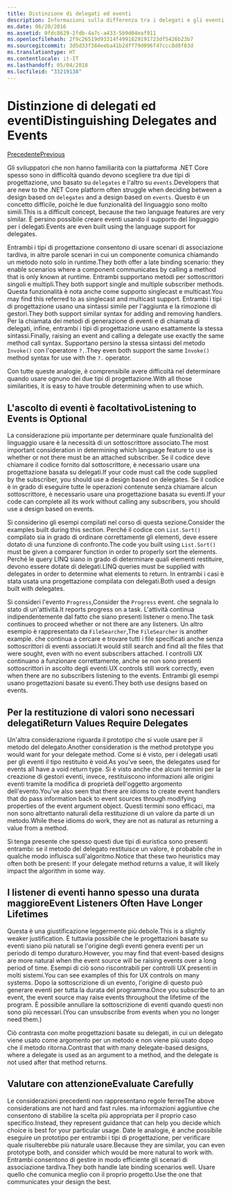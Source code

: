 ```yaml
---
title: Distinzione di delegati ed eventi
description: Informazioni sulla differenza tra i delegati e gli eventi e su quando usare ognuna di queste funzionalità di .NET Core.
ms.date: 06/20/2016
ms.assetid: 0fdc8629-2fdb-4a7c-a433-5b9d04eaf911
ms.openlocfilehash: 2f9c26519d93314f4991829191723df5426b23b7
ms.sourcegitcommit: 3d5d33f384eeba41b2dff79d096f47ccc8d8f03d
ms.translationtype: HT
ms.contentlocale: it-IT
ms.lasthandoff: 05/04/2018
ms.locfileid: "33219138"
---
```

# <a name="distinguishing-delegates-and-events"></a><span data-ttu-id="0c24f-103">Distinzione di delegati ed eventi</span><span class="sxs-lookup"><span data-stu-id="0c24f-103">Distinguishing Delegates and Events</span></span>

[<span data-ttu-id="0c24f-104">Precedente</span><span class="sxs-lookup"><span data-stu-id="0c24f-104">Previous</span></span>](modern-events.md)

<span data-ttu-id="0c24f-105">Gli sviluppatori che non hanno familiarità con la piattaforma .NET Core spesso sono in difficoltà quando devono scegliere tra due tipi di progettazione, uno basato su `delegates` e l'altro su `events`.</span><span class="sxs-lookup"><span data-stu-id="0c24f-105">Developers that are new to the .NET Core platform often struggle when deciding between a design based on `delegates` and a design based on `events`.</span></span> <span data-ttu-id="0c24f-106">Questo è un concetto difficile, poiché le due funzionalità del linguaggio sono molto simili.</span><span class="sxs-lookup"><span data-stu-id="0c24f-106">This is a difficult concept, because the two language features are very similar.</span></span> <span data-ttu-id="0c24f-107">È persino possibile creare eventi usando il supporto del linguaggio per i delegati.</span><span class="sxs-lookup"><span data-stu-id="0c24f-107">Events are even built using the language support for delegates.</span></span> 

<span data-ttu-id="0c24f-108">Entrambi i tipi di progettazione consentono di usare scenari di associazione tardiva, in altre parole scenari in cui un componente comunica chiamando un metodo noto solo in runtime.</span><span class="sxs-lookup"><span data-stu-id="0c24f-108">They both offer a late binding scenario: they enable scenarios where a component communicates by calling a method that is only known at runtime.</span></span> <span data-ttu-id="0c24f-109">Entrambi supportano metodi per sottoscrittori singoli e multipli.</span><span class="sxs-lookup"><span data-stu-id="0c24f-109">They both support single and multiple subscriber methods.</span></span> <span data-ttu-id="0c24f-110">Questa funzionalità è nota anche come supporto singlecast e multicast.</span><span class="sxs-lookup"><span data-stu-id="0c24f-110">You may find this referred to as singlecast and multicast support.</span></span> <span data-ttu-id="0c24f-111">Entrambi i tipi di progettazione usano una sintassi simile per l'aggiunta e la rimozione di gestori.</span><span class="sxs-lookup"><span data-stu-id="0c24f-111">They both support similar syntax for adding and removing handlers.</span></span> <span data-ttu-id="0c24f-112">Per la chiamata dei metodi di generazione di eventi e di chiamata di delegati, infine, entrambi i tipi di progettazione usano esattamente la stessa sintassi.</span><span class="sxs-lookup"><span data-stu-id="0c24f-112">Finally, raising an event and calling a delegate use exactly the same method call syntax.</span></span> <span data-ttu-id="0c24f-113">Supportano persino la stessa sintassi del metodo `Invoke()` con l'operatore `?.`.</span><span class="sxs-lookup"><span data-stu-id="0c24f-113">They even both support the same `Invoke()` method syntax for use with the `?.` operator.</span></span>

<span data-ttu-id="0c24f-114">Con tutte queste analogie, è comprensibile avere difficoltà nel determinare quando usare ognuno dei due tipi di progettazione.</span><span class="sxs-lookup"><span data-stu-id="0c24f-114">With all those similarities, it is easy to have trouble determining when to use which.</span></span>

## <a name="listening-to-events-is-optional"></a><span data-ttu-id="0c24f-115">L'ascolto di eventi è facoltativo</span><span class="sxs-lookup"><span data-stu-id="0c24f-115">Listening to Events is Optional</span></span>

<span data-ttu-id="0c24f-116">La considerazione più importante per determinare quale funzionalità del linguaggio usare è la necessità di un sottoscrittore associato.</span><span class="sxs-lookup"><span data-stu-id="0c24f-116">The most important consideration in determining which language feature to use is whether or not there must be an attached subscriber.</span></span> <span data-ttu-id="0c24f-117">Se il codice deve chiamare il codice fornito dal sottoscrittore, è necessario usare una progettazione basata su delegati.</span><span class="sxs-lookup"><span data-stu-id="0c24f-117">If your code must call the code supplied by the subscriber, you should use a design based on delegates.</span></span> <span data-ttu-id="0c24f-118">Se il codice è in grado di eseguire tutte le operazioni contenute senza chiamare alcun sottoscrittore, è necessario usare una progettazione basata su eventi.</span><span class="sxs-lookup"><span data-stu-id="0c24f-118">If your code can complete all its work without calling any subscribers, you should use a design based on events.</span></span> 

<span data-ttu-id="0c24f-119">Si considerino gli esempi compilati nel corso di questa sezione.</span><span class="sxs-lookup"><span data-stu-id="0c24f-119">Consider the examples built during this section.</span></span> <span data-ttu-id="0c24f-120">Perché il codice con `List.Sort()` compilato sia in grado di ordinare correttamente gli elementi, deve essere dotato di una funzione di confronto.</span><span class="sxs-lookup"><span data-stu-id="0c24f-120">The code you built using `List.Sort()` must be given a comparer function in order to properly sort the elements.</span></span> <span data-ttu-id="0c24f-121">Perché le query LINQ siano in grado di determinare quali elementi restituire, devono essere dotate di delegati.</span><span class="sxs-lookup"><span data-stu-id="0c24f-121">LINQ queries must be supplied with delegates in order to determine what elements to return.</span></span> <span data-ttu-id="0c24f-122">In entrambi i casi è stata usata una progettazione compilata con delegati.</span><span class="sxs-lookup"><span data-stu-id="0c24f-122">Both used a design built with delegates.</span></span>

<span data-ttu-id="0c24f-123">Si consideri l'evento `Progress`,</span><span class="sxs-lookup"><span data-stu-id="0c24f-123">Consider the `Progress` event.</span></span> <span data-ttu-id="0c24f-124">che segnala lo stato di un'attività.</span><span class="sxs-lookup"><span data-stu-id="0c24f-124">It reports progress on a task.</span></span>
<span data-ttu-id="0c24f-125">L'attività continua indipendentemente dal fatto che siano presenti listener o meno.</span><span class="sxs-lookup"><span data-stu-id="0c24f-125">The task continues to proceed whether or not there are any listeners.</span></span>
<span data-ttu-id="0c24f-126">Un altro esempio è rappresentato da `FileSearcher`,</span><span class="sxs-lookup"><span data-stu-id="0c24f-126">The `FileSearcher` is another example.</span></span> <span data-ttu-id="0c24f-127">che continua a cercare e trovare tutti i file specificati anche senza sottoscrittori di eventi associati.</span><span class="sxs-lookup"><span data-stu-id="0c24f-127">It would still search and find all the files that were sought, even with no event subscribers attached.</span></span>
<span data-ttu-id="0c24f-128">I controlli UX continuano a funzionare correttamente, anche se non sono presenti sottoscrittori in ascolto degli eventi.</span><span class="sxs-lookup"><span data-stu-id="0c24f-128">UX controls still work correctly, even when there are no subscribers listening to the events.</span></span> <span data-ttu-id="0c24f-129">Entrambi gli esempi usano progettazioni basate su eventi.</span><span class="sxs-lookup"><span data-stu-id="0c24f-129">They both use designs based on events.</span></span>

## <a name="return-values-require-delegates"></a><span data-ttu-id="0c24f-130">Per la restituzione di valori sono necessari delegati</span><span class="sxs-lookup"><span data-stu-id="0c24f-130">Return Values Require Delegates</span></span>

<span data-ttu-id="0c24f-131">Un'altra considerazione riguarda il prototipo che si vuole usare per il metodo del delegato.</span><span class="sxs-lookup"><span data-stu-id="0c24f-131">Another consideration is the method prototype you would want for your delegate method.</span></span> <span data-ttu-id="0c24f-132">Come si è visto, per i delegati usati per gli eventi il tipo restituito è void.</span><span class="sxs-lookup"><span data-stu-id="0c24f-132">As you've seen, the delegates used for events all have a void return type.</span></span> <span data-ttu-id="0c24f-133">Si è visto anche che alcuni termini per la creazione di gestori eventi, invece, restituiscono informazioni alle origini eventi tramite la modifica di proprietà dell'oggetto argomento dell'evento.</span><span class="sxs-lookup"><span data-stu-id="0c24f-133">You've also seen that there are idioms to create event handlers that do pass information back to event sources through modifying properties of the event argument object.</span></span> <span data-ttu-id="0c24f-134">Questi termini sono efficaci, ma non sono altrettanto naturali della restituzione di un valore da parte di un metodo.</span><span class="sxs-lookup"><span data-stu-id="0c24f-134">While these idioms do work, they are not as natural as returning a value from a method.</span></span>

<span data-ttu-id="0c24f-135">Si tenga presente che spesso questi due tipi di euristica sono presenti entrambi: se il metodo del delegato restituisce un valore, è probabile che in qualche modo influisca sull'algoritmo.</span><span class="sxs-lookup"><span data-stu-id="0c24f-135">Notice that these two heuristics may often both be present: If your delegate method returns a value, it will likely impact the algorithm in some way.</span></span>

## <a name="event-listeners-often-have-longer-lifetimes"></a><span data-ttu-id="0c24f-136">I listener di eventi hanno spesso una durata maggiore</span><span class="sxs-lookup"><span data-stu-id="0c24f-136">Event Listeners Often Have Longer Lifetimes</span></span> 

<span data-ttu-id="0c24f-137">Questa è una giustificazione leggermente più debole.</span><span class="sxs-lookup"><span data-stu-id="0c24f-137">This is a slightly weaker justification.</span></span> <span data-ttu-id="0c24f-138">È tuttavia possibile che le progettazioni basate su eventi siano più naturali se l'origine degli eventi genera eventi per un periodo di tempo duraturo.</span><span class="sxs-lookup"><span data-stu-id="0c24f-138">However, you may find that event-based designs are more natural when the event source will be raising events over a long period of time.</span></span> <span data-ttu-id="0c24f-139">Esempi di ciò sono riscontrabili per controlli UX presenti in molti sistemi.</span><span class="sxs-lookup"><span data-stu-id="0c24f-139">You can see examples of this for UX controls on many systems.</span></span> <span data-ttu-id="0c24f-140">Dopo la sottoscrizione di un evento, l'origine di questo può generare eventi per tutta la durata del programma.</span><span class="sxs-lookup"><span data-stu-id="0c24f-140">Once you subscribe to an event, the event source may raise events throughout the lifetime of the program.</span></span>
<span data-ttu-id="0c24f-141">È possibile annullare la sottoscrizione di eventi quando questi non sono più necessari.</span><span class="sxs-lookup"><span data-stu-id="0c24f-141">(You can unsubscribe from events when you no longer need them.)</span></span>

<span data-ttu-id="0c24f-142">Ciò contrasta con molte progettazioni basate su delegati, in cui un delegato viene usato come argomento per un metodo e non viene più usato dopo che il metodo ritorna.</span><span class="sxs-lookup"><span data-stu-id="0c24f-142">Contrast that with many delegate-based designs, where a delegate is used as an argument to a method, and the delegate is not used after that method returns.</span></span>

## <a name="evaluate-carefully"></a><span data-ttu-id="0c24f-143">Valutare con attenzione</span><span class="sxs-lookup"><span data-stu-id="0c24f-143">Evaluate Carefully</span></span>

<span data-ttu-id="0c24f-144">Le considerazioni precedenti non rappresentano regole ferree</span><span class="sxs-lookup"><span data-stu-id="0c24f-144">The above considerations are not hard and fast rules.</span></span> <span data-ttu-id="0c24f-145">ma informazioni aggiuntive che consentono di stabilire la scelta più appropriata per il proprio caso specifico.</span><span class="sxs-lookup"><span data-stu-id="0c24f-145">Instead, they represent guidance that can help you decide which choice is best for your particular usage.</span></span> <span data-ttu-id="0c24f-146">Date le analogie, è anche possibile eseguire un prototipo per entrambi i tipi di progettazione, per verificare quale risulterebbe più naturale usare.</span><span class="sxs-lookup"><span data-stu-id="0c24f-146">Because they are similar, you can even prototype both, and consider which would be more natural to work with.</span></span> <span data-ttu-id="0c24f-147">Entrambi consentono di gestire in modo efficiente gli scenari di associazione tardiva.</span><span class="sxs-lookup"><span data-stu-id="0c24f-147">They both handle late binding scenarios well.</span></span> <span data-ttu-id="0c24f-148">Usare quello che comunica meglio con il proprio progetto.</span><span class="sxs-lookup"><span data-stu-id="0c24f-148">Use the one that communicates your design the best.</span></span>
